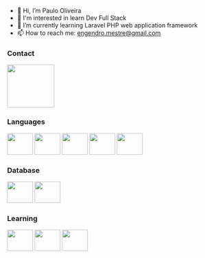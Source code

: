 - 👋 Hi, I’m Paulo Oliveira
- 👀 I'm interested in learn Dev Full Stack
- 🌱 I’m currently learning Laravel PHP web application framework
- 📫 How to reach me: engendro.mestre@gmail.com

### Contact
<a href="https://www.linkedin.com/in/paulo-oliveira-844142342/" target="_blank">
<img src="https://cdn.jsdelivr.net/gh/devicons/devicon/icons/linkedin/linkedin-original-wordmark.svg" height="100" width="110" />
</a>

### Languages 
<div>
<img src="https://cdn.jsdelivr.net/gh/devicons/devicon/icons/html5/html5-original-wordmark.svg" height="50" width="60"/>
<img src="https://cdn.jsdelivr.net/gh/devicons/devicon/icons/javascript/javascript-original.svg" height="50" width="60"/>
<img src="https://cdn.jsdelivr.net/gh/devicons/devicon/icons/bootstrap/bootstrap-original.svg" height="50" width="60"/>
<img src="https://cdn.jsdelivr.net/gh/devicons/devicon/icons/php/php-plain.svg" height="50" width="60"/>
<img src="https://cdn.jsdelivr.net/gh/devicons/devicon/icons/go/go-original-wordmark.svg" height="50" width="60"/>          
</div>

### Database
<div>
<img src="https://cdn.jsdelivr.net/gh/devicons/devicon/icons/mysql/mysql-original-wordmark.svg" height="50" width="60"/>
<img src="https://cdn.jsdelivr.net/gh/devicons/devicon/icons/postgresql/postgresql-original-wordmark.svg" height="50" width="60"/>
</div>
<!---
engendromestre/engendromestre is a ✨ special ✨ repository because its `README.md` (this file) appears on your GitHub profile.
You can click the Preview link to take a look at your changes.
--->

### Learning
<div>
<img src="https://cdn.jsdelivr.net/gh/devicons/devicon/icons/vuejs/vuejs-original-wordmark.svg" height="50" width="60"/>
<img src="https://cdn.jsdelivr.net/gh/devicons/devicon/icons/laravel/laravel-plain-wordmark.svg" height="50" width="60"/>
<img src="https://cdn.jsdelivr.net/gh/devicons/devicon/icons/react/react-original.svg" height="50" width="60"/>          
</div>
          

